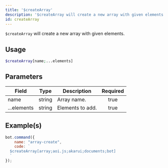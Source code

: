```yaml
---
title: '$createArray'
description: '$createArray will create a new array with given elements.'
id: createArray
---
```


`$createArray` will create a new array with given elements.

## Usage

```php
$createArray[name;...elements]
```

## Parameters

| Field       | Type   | Description      | Required |
| ----------- | ------ | ---------------- |:--------:|
| name        | string | Array name.      |   true   |
| ...elements | string | Elements to add. |   true   |

## Example(s)

```javascript
bot.command({
    name: "array-create",
    code: `
  $createArray[array;aoi.js;akarui;documents;bot]
  `
});
```
